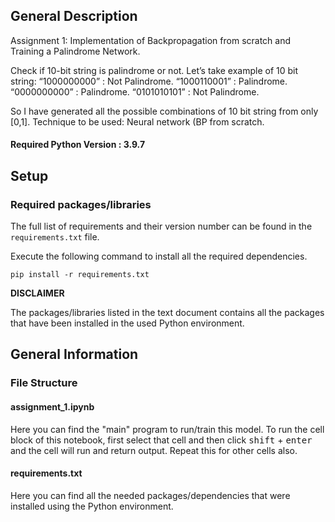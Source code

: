 ## General Description
Assignment 1: Implementation of Backpropagation from scratch and Training a Palindrome Network.

Check if 10-bit string is palindrome or not.
Let’s take example of 10 bit string:
“1000000000” : Not Palindrome.
“1000110001” : Palindrome.
“0000000000” : Palindrome.
“0101010101” : Not Palindrome.

So I have generated all the possible combinations of 10 bit string from only [0,1].
Technique to be used: Neural network (BP from scratch.

#### Required Python Version : 3.9.7

## Setup

### Required packages/libraries

The full list of requirements and their version number can be found in the `requirements.txt` file.

Execute the following command to install all the required dependencies.

```
pip install -r requirements.txt
```

**DISCLAIMER**

The packages/libraries listed in the text document contains all the packages that have been installed in the used Python environment. 

## General Information

### File Structure

#### assignment_1.ipynb

Here you can find the "main" program to run/train this model.
To run the cell block of this notebook, first select that cell and then click <kbd>shift</kbd> + <kbd>enter</kbd> and the cell will run and return output. Repeat this for other cells also.

#### requirements.txt

Here you can find all the needed packages/dependencies that were installed using the Python environment.
